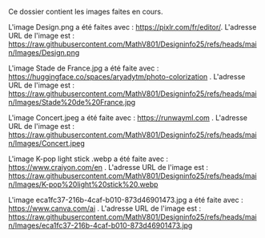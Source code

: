 Ce dossier contient les images faites en cours.

L'image Design.png a été faites avec : https://pixlr.com/fr/editor/. L'adresse URL de l'image est : 
https://raw.githubusercontent.com/MathV801/Designinfo25/refs/heads/main/Images/Design.png

L'image Stade de France.jpg a été faite avec : https://huggingface.co/spaces/aryadytm/photo-colorization . 
L'adresse URL de l'image est : 
https://raw.githubusercontent.com/MathV801/Designinfo25/refs/heads/main/Images/Stade%20de%20France.jpg

L'image Concert.jpeg a été faite avec : https://runwayml.com . L'adresse URL de l'image est :
https://raw.githubusercontent.com/MathV801/Designinfo25/refs/heads/main/Images/Concert.jpeg

L'image K-pop light stick .webp a été faite avec : https://www.craiyon.com/en . L'adresse URL de l'image est : 
https://raw.githubusercontent.com/MathV801/Designinfo25/refs/heads/main/Images/K-pop%20light%20stick%20.webp

L'image eca1fc37-216b-4caf-b010-873d46901473.jpg a été faite avec : https://www.canva.com/ai . L'adresse URL de l'image est : 
https://raw.githubusercontent.com/MathV801/Designinfo25/refs/heads/main/Images/eca1fc37-216b-4caf-b010-873d46901473.jpg
